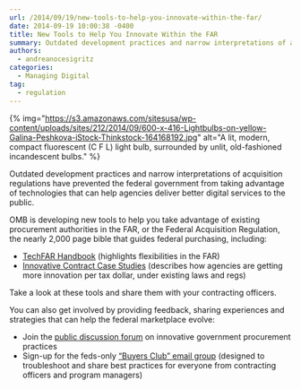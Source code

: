 ```yaml
---
url: /2014/09/19/new-tools-to-help-you-innovate-within-the-far/
date: 2014-09-19 10:00:38 -0400
title: New Tools to Help You Innovate Within the FAR
summary: Outdated development practices and narrow interpretations of acquisition regulations have prevented the federal government from taking advantage of technologies that can help agencies deliver better digital services to the public. OMB is developing new tools to help you take advantage of existing procurement authorities in the FAR, or the Federal Acquisition Regulation, the nearly 2,000
authors:
  - andreanocesigritz
categories:
  - Managing Digital
tag:
  - regulation
---
```


{% img="https://s3.amazonaws.com/sitesusa/wp-content/uploads/sites/212/2014/09/600-x-416-Lightbulbs-on-yellow-Galina-Peshkova-iStock-Thinkstock-164168192.jpg" alt="A lit, modern, compact fluorescent (C F L) light bulb, surrounded by unlit, old-fashioned incandescent bulbs." %} 

Outdated development practices and narrow interpretations of acquisition regulations have prevented the federal government from taking advantage of technologies that can help agencies deliver better digital services to the public.

OMB is developing new tools to help you take advantage of existing procurement authorities in the FAR, or the Federal Acquisition Regulation, the nearly 2,000 page bible that guides federal purchasing, including:

  * [TechFAR Handbook](https://playbook.cio.gov/techfar/) (highlights flexibilities in the FAR)
  * [Innovative Contract Case Studies](http://www.whitehouse.gov/sites/default/files/microsites/ostp/innovative_contracting_case_studies_2014_-_august.pdf) (describes how agencies are getting more innovation per tax dollar, under existing laws and regs)

Take a look at these tools and share them with your contracting officers.

You can also get involved by providing feedback, sharing experiences and strategies that can help the federal marketplace evolve:

  * Join the [public discussion forum](https://groups.google.com/forum/#!forum/procurement-innovation) on innovative government procurement practices
  * Sign-up for the feds-only [“Buyers Club” email group](https://listserv.gsa.gov/cgi-bin/wa.exe?SUBED1=BUYERS-CLUB&A=1) (designed to troubleshoot and share best practices for everyone from contracting officers and program managers)
